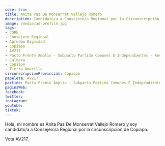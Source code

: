```yaml
---
core: true
title: Anita Paz De Monserrat Vallejo Romero
description: Candidato/a a Consejero/a Regional por la Circunscripción de Copiapo
image: /media/ad-profile.jpg
tags:
- CORE
- Consejero Regional
- Apruebo Dignidad
- Copiapo
- AV217
- Pacto Frente Amplio - Subpacto Partido Comunes E Independientes - Revolucion Democratica
- Caldera
- Copiapo
- Tierra Amarilla
circunscripcionProvincial: Copiapo
papeleta: AV217
partido: Pacto Frente Amplio - Subpacto Partido Comunes E Independientes - Revolucion Democratica
paginaWeb:
facebook:
twitter:
instagram:
youtube:
tiktok:
---
```

Hola, mi nombre es Anita Paz De Monserrat Vallejo Romero y soy candidato/a a Consejero/a Regional por la circunscripcion de Copiapo.

Vota AV217.